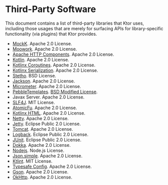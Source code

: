 # Third-Party Software 

This document contains a list of third-party libraries that Ktor uses, including those usages that are merely for surfacing APIs for 
library-specific functionality (via plugins) that Ktor provides.


* [MockK](https://mockk.io/). Apache 2.0 License.
* [Moowork](https://github.com/srs/gradle-node-plugin). Apache 2.0 License.
* [Apache HTTP Components](https://hc.apache.org/). Apache 2.0 License.
* [Kotlin](https://kotlinlang.org). Apache 2.0 License.
* [Kotlinx Coroutines](https://github.com/Kotlin/kotlinx.coroutines). Apache 2.0 License.
* [Kotlinx Serialization](https://github.com/Kotlin/kotlinx.serialization). Apache 2.0 License.
* [Stetho](http://facebook.github.io/stetho/). BSD License.
* [Jackson](https://github.com/FasterXML/jackson). Apache 2.0 License.
* [Micrometer](https://micrometer.io/). Apache 2.0 License.
* [PebbleTemplates](https://pebbletemplates.io/). [BSD Modified License](https://github.com/PebbleTemplates/pebble#license).
* Javax Server. Apache 2.0 License.
* [SLF4J](http://www.slf4j.org/). MIT License.
* [AtomicFu](https://github.com/Kotlin/kotlinx.atomicfu). Apache 2.0 License.
* [Kotlinx HTML](https://github.com/Kotlin/kotlinx.html). Apache 2.0 License.
* [Netty](https://netty.io/). Apache 2.0 License.
* [Jetty](https://www.eclipse.org/jetty/). Eclipse Public 2.0 License.
* [Tomcat](http://tomcat.apache.org/). Apache 2.0 License.
* [Logback](http://logback.qos.ch/). Eclipse Public 2.0 License.
* [JUnit](https://junit.org/junit5/). Eclipse Public 2.0 License.
* [Dokka](https://github.com/Kotlin/dokka). Apache 2.0 License.
* [Nodejs](https://nodejs.org). Node.js License.
* [Json.simple](https://mvnrepository.com/artifact/com.googlecode.json-simple/json-simple). Apache 2.0 License.
* [Ktlint](https://github.com/pinterest/ktlint). MIT License.
* [Typesafe Config](https://github.com/lightbend/config). Apache 2.0 License.
* [Gson](https://github.com/google/gson). Apache 2.0 License.
* [OkHttp](https://square.github.io/okhttp/). Apache 2.0 License.


